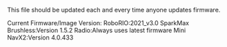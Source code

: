 This file should be updated each and every time anyone updates firmware.



Current Firmware/Image Version:
	RoboRIO:2021_v3.0
	SparkMax Brushless:Version 1.5.2
  	Radio:Always uses latest firmware
  	Mini NavX2:Version 4.0.433